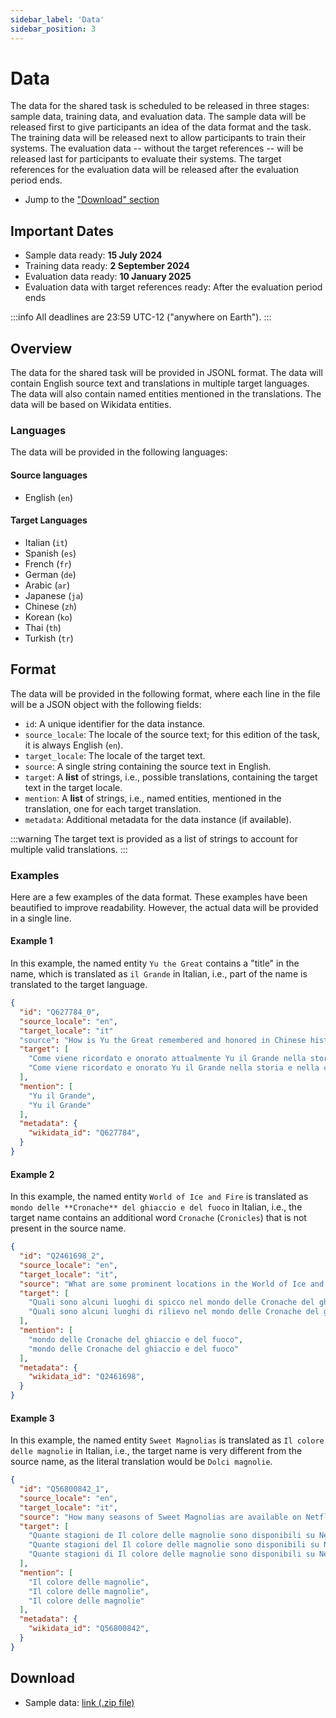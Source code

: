 ```yaml
---
sidebar_label: 'Data'
sidebar_position: 3
---
```


# Data

The data for the shared task is scheduled to be released in three stages: sample data, training data, and evaluation data. The sample data will be released first to give participants an idea of the data format and the task. The training data will be released next to allow participants to train their systems. The evaluation data -- without the target references -- will be released last for participants to evaluate their systems. The target references for the evaluation data will be released after the evaluation period ends.

* Jump to the ["Download" section](#download)

## Important Dates

- Sample data ready: **15 July 2024**
- Training data ready: **2 September 2024**
- Evaluation data ready: **10 January 2025**
- Evaluation data with target references ready: After the evaluation period ends

:::info
All deadlines are 23:59 UTC-12 ("anywhere on Earth").
:::

## Overview

The data for the shared task will be provided in JSONL format. The data will contain English source text and translations in multiple target languages. The data will also contain named entities mentioned in the translations. The data will be based on Wikidata entities.

### Languages
The data will be provided in the following languages:

#### Source languages
- English (`en`)

#### Target Languages
- Italian (`it`)
- Spanish (`es`)
- French (`fr`)
- German (`de`)
- Arabic (`ar`)
- Japanese (`ja`)
- Chinese (`zh`)
- Korean (`ko`)
- Thai (`th`)
- Turkish (`tr`)

## Format

The data will be provided in the following format, where each line in the file will be a JSON object with the following fields:
- `id`: A unique identifier for the data instance.
- `source_locale`: The locale of the source text; for this edition of the task, it is always English (`en`).
- `target_locale`: The locale of the target text.
- `source`: A single string containing the source text in English.
- `target`: A **list** of strings, i.e., possible translations, containing the target text in the target locale.
- `mention`: A **list** of strings, i.e., named entities, mentioned in the translation, one for each target translation.
- `metadata`: Additional metadata for the data instance (if available).

:::warning
The target text is provided as a list of strings to account for multiple valid translations.
:::

### Examples
Here are a few examples of the data format. These examples have been beautified to improve readability. However, the actual data will be provided in a single line.

#### Example 1
In this example, the named entity `Yu the Great` contains a "title" in the name, which is translated as `il Grande` in Italian, i.e., part of the name is translated to the target language.
```json
{
  "id": "Q627784_0",
  "source_locale": "en",
  "target_locale": "it"
  "source": "How is Yu the Great remembered and honored in Chinese history and culture today?",
  "target": [
    "Come viene ricordato e onorato attualmente Yu il Grande nella storia e nella cultura cinese?",
    "Come viene ricordato e onorato Yu il Grande nella storia e nella cultura cinese oggi?"
  ],
  "mention": [
    "Yu il Grande",
    "Yu il Grande"
  ],
  "metadata": {
    "wikidata_id": "Q627784",
  }
}
```

#### Example 2
In this example, the named entity `World of Ice and Fire` is translated as `mondo delle **Cronache** del ghiaccio e del fuoco` in Italian, i.e., the target name contains an additional word `Cronache` (`Cronicles`) that is not present in the source name.
```json
{
  "id": "Q2461698_2",
  "source_locale": "en",
  "target_locale": "it",
  "source": "What are some prominent locations in the World of Ice and Fire?",
  "target": [
    "Quali sono alcuni luoghi di spicco nel mondo delle Cronache del ghiaccio e del fuoco?",
    "Quali sono alcuni luoghi di rilievo nel mondo delle Cronache del ghiaccio e del fuoco?"
  ],
  "mention": [
    "mondo delle Cronache del ghiaccio e del fuoco",
    "mondo delle Cronache del ghiaccio e del fuoco"
  ],
  "metadata": {
    "wikidata_id": "Q2461698",
  }
}
```

#### Example 3
In this example, the named entity `Sweet Magnolias` is translated as `Il colore delle magnolie` in Italian, i.e., the target name is very different from the source name, as the literal translation would be `Dolci magnolie`.
```json
{
  "id": "Q56800842_1",
  "source_locale": "en",
  "target_locale": "it",
  "source": "How many seasons of Sweet Magnolias are available on Netflix?",
  "target": [
    "Quante stagioni de Il colore delle magnolie sono disponibili su Netflix?",
    "Quante stagioni del Il colore delle magnolie sono disponibili su Netflix?",
    "Quante stagioni di Il colore delle magnolie sono disponibili su Netflix?"
  ],
  "mention": [
    "Il colore delle magnolie",
    "Il colore delle magnolie",
    "Il colore delle magnolie"
  ],
  "metadata": {
    "wikidata_id": "Q56800842",
  }
}
```

## Download

* Sample data: [link (.zip file)](/data/sample.zip)